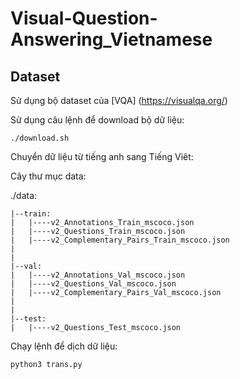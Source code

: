 # Visual-Question-Answering_Vietnamese

## Dataset
Sử dụng bộ dataset của [VQA] (https://visualqa.org/)

Sử dụng câu lệnh để download bộ dữ liệu: 


    ./download.sh
    
Chuyển dữ liệu từ tiếng anh sang Tiếng Viêt:

Cây thư mục data:

./data: 

    |--train:
    |   |----v2_Annotations_Train_mscoco.json
    |   |----v2_Questions_Train_mscoco.json
    |   |----v2_Complementary_Pairs_Train_mscoco.json 
    |
    |
    |--val:
    |   |----v2_Annotations_Val_mscoco.json
    |   |----v2_Questions_Val_mscoco.json
    |   |----v2_Complementary_Pairs_Val_mscoco.json
    |
    |
    |--test:
    |   |----v2_Questions_Test_mscoco.json
    
Chạy lệnh để dịch dữ liệu:

    python3 trans.py
        



